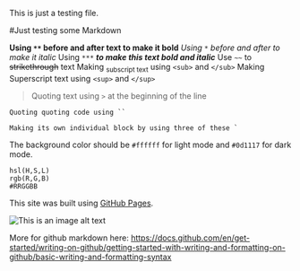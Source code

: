 This is just a testing file.

#Just testing some Markdown

**Using `**` before and after text to make it bold**
*Using `*` before and after to make it italic*
Using `***` ***to make this text bold and italic***
Use `~~` to ~~strikethrough~~ text
Making <sub>subscript text</sub> using `<sub>` and `</sub>`
Making Superscript text using `<sup>` and `</sup>`

> Quoting text using `>` at the beginning of the line

`Quoting quoting code using `` `

```
Making its own individual block by using three of these `
```

The background color should be `#ffffff` for light mode and `#0d1117` for dark mode.

`hsl(H,S,L)`	
`rgb(R,G,B)`	
`#RRGGBB`	

This site was built using [GitHub Pages](https://pages.github.com/).

![This is an image alt text](https://myoctocat.com/assets/images/base-octocat.svg)

More for github markdown here: https://docs.github.com/en/get-started/writing-on-github/getting-started-with-writing-and-formatting-on-github/basic-writing-and-formatting-syntax
